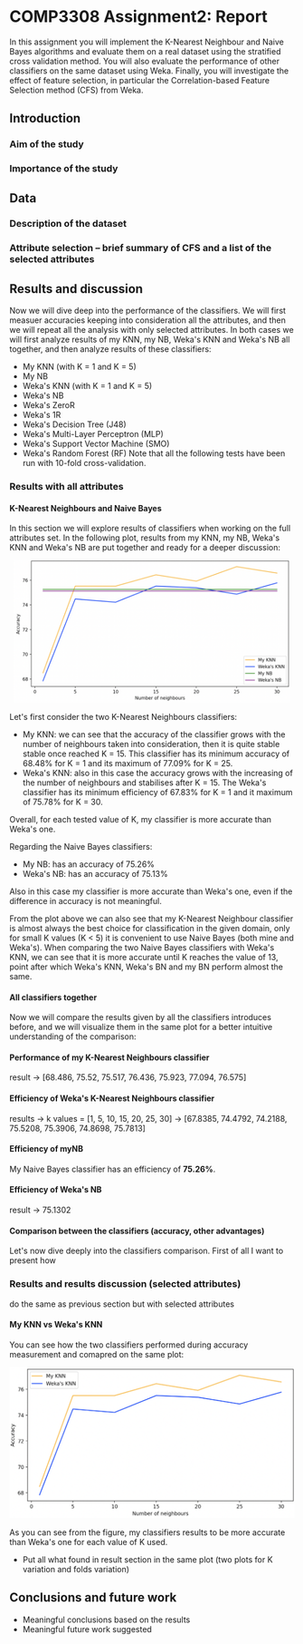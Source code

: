 # COMP3308 Assignment2: Report
In this assignment you will implement the K-Nearest Neighbour and Naive Bayes algorithms and evaluate them on a real dataset using the stratified cross validation method. You will also evaluate the performance of other classifiers on the same dataset using Weka. Finally, you will investigate the effect of feature selection, in particular the Correlation-based Feature Selection method (CFS) from Weka.
## Introduction

### Aim of the study
### Importance of the study

## Data

### Description of the dataset
### Attribute selection – brief summary of CFS and a list of the selected attributes

## Results and discussion

Now we will dive deep into the performance of the classifiers. We will first measuer accuracies keeping into consideration all the attributes, and then we will repeat all the analysis with only selected attributes. In both cases we will first analyze results of my KNN, my NB, Weka's KNN and Weka's NB all together, and then analyze results of these classifiers:

- My KNN (with K = 1 and K = 5)
- My NB
- Weka's KNN (with K = 1 and K = 5)
- Weka's NB
- Weka's ZeroR
- Weka's 1R
- Weka's Decision Tree (J48)
- Weka's Multi-Layer Perceptron (MLP)
- Weka's Support Vector Machine (SMO)
- Weka's Random Forest (RF)
Note that all the following tests have been run with 10-fold cross-validation.


### Results with all attributes

#### K-Nearest Neighbours and Naive Bayes

In this section we will explore results of classifiers when working on the full attributes set. In the following plot, results from my KNN, my NB, Weka's KNN and Weka's NB are put together and ready for a deeper discussion:

<p align="center">
  <img src="images/my_vs_weka.png" width="490"/>
</p>

Let's first consider the two K-Nearest Neighbours classifiers:
- My KNN: we can see that the accuracy of the classifier grows with the number of neighbours taken into consideration, then it is quite stable stable once reached K = 15. This classifier has its minimum accuracy of 68.48% for K = 1 and its maximum of 77.09% for K = 25. 
- Weka's KNN: also in this case the accuracy grows with the increasing of the number of neighbours and stabilises after K = 15. The Weka's classifier has its minimum efficiency of 67.83% for K = 1 and it maximum of 75.78% for K = 30.

Overall, for each tested value of K, my classifier is more accurate than Weka's one. <br>

Regarding the Naive Bayes classifiers:
- My NB: has an accuracy of 75.26%
- Weka's NB: has an accuracy of 75.13%

Also in this case my classifier is more accurate than Weka's one, even if the difference in accuracy is not meaningful.<br>

From the plot above we can also see that my K-Nearest Neighbour classifier is almost always the best choice for classification in the given domain, only for small K values (K < 5) it is convenient to use Naive Bayes (both mine and Weka's). When comparing the two Naive Bayes classifiers with Weka's KNN, we can see that it is more accurate until K reaches the value of 13, point after which Weka's KNN, Weka's BN and my BN perform almost the same.<br>

#### All classifiers together

Now we will compare the results given by all the classifiers introduces before, and we will visualize them in the same plot for a better intuitive understanding of the comparison:



#### Performance of my K-Nearest Neighbours classifier

result -> [68.486, 75.52, 75.517, 76.436, 75.923, 77.094, 76.575]

#### Efficiency of Weka's K-Nearest Neighbours classifier

results -> k values = [1, 5, 10, 15, 20, 25, 30] -> [67.8385, 74.4792, 74.2188, 75.5208, 75.3906, 74.8698, 75.7813]

#### Efficiency of myNB

My Naive Bayes classifier has an efficiency of **75.26%**.

#### Efficiency of Weka's NB

result -> 75.1302

#### Comparison between the classifiers (accuracy, other advantages)

Let's now dive deeply into the classifiers comparison. First of all I want to present how 

### Results and results discussion (selected attributes)
 
do the same as previous section but with selected attributes


#### My KNN vs Weka's KNN

You can see how the two classifiers performed during accuracy measurement and comapred on the same plot:

<p align="center">
  <img src="images/myknn_vs_wekaknn.png" width="510"/>
</p>

As you can see from the figure, my classifiers results to be more accurate than Weka's one for each value of K used.

- Put all what found in result section in the same plot (two plots for K variation and folds variation)

## Conclusions and future work

- Meaningful conclusions based on the results
- Meaningful future work suggested


